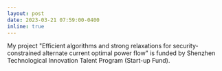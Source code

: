 ```yaml
---
layout: post
date: 2023-03-21 07:59:00-0400
inline: true
---
```


<!-- Our paper "[Mixed-integer linear optimization for full truckload pickup and delivery](http://www.optimization-online.org/DB_HTML/2021/03/8309.html)" is now accepted by Optimization Letters. -->

My project "Efficient algorithms and strong relaxations for security-constrained alternate current optimal power flow" is funded by Shenzhen Technological Innovation Talent Program (Start-up Fund).